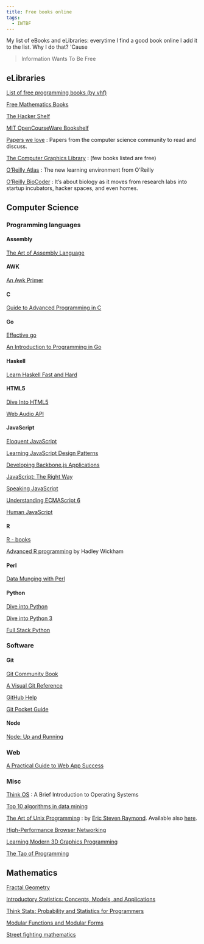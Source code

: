 ```yaml
---
title: Free books online
tags:
  - IWTBF
---
```


My list of eBooks and eLibraries: everytime I find a good book online I add it to the list. Why I do that? 'Cause

> Information Wants To Be Free

<!-- more -->

## eLibraries

[List of free programming books (by vhf)](https://github.com/vhf/free-programming-books)

[Free Mathematics Books](http://www.e-booksdirectory.com/mathematics.php)

[The Hacker Shelf](http://hackershelf.com/)

[MIT OpenCourseWare Bookshelf](http://mitopencourseware.wordpress.com/ocw-bookshelf/)

[Papers we love](https://github.com/papers-we-love/papers-we-love)
: Papers from the computer science community to read and discuss.


[The Computer Graphics Library](http://fabiensanglard.net/Computer_Graphics_Principles_and_Practices/index.php)
: (few books listed are free)

[O’Reilly Atlas](http://chimera.labs.oreilly.com/)
: The new learning environment from O’Reilly

[O’Reilly BioCoder](http://www.oreilly.com/biocoder/)
: It’s about biology as it moves from research labs into startup incubators, hacker spaces, and even homes.

## Computer Science

### Programming languages

#### Assembly

[The Art of Assembly Language](http://www.ic.unicamp.br/~pannain/mc404/aulas/pdfs/Art%20Of%20Intel%20x86%20Assembly.pdf)

#### AWK

[An Awk Primer](https://en.m.wikibooks.org/wiki/An_Awk_Primer)

#### C

[Guide to Advanced Programming in C](http://pfacka.binaryparadise.com/articles/guide-to-advanced-programming-in-C.html)

#### Go

[Effective go](http://golang.org/doc/effective_go.html)

[An Introduction to Programming in Go](http://www.golang-book.com/)

#### Haskell

[Learn Haskell Fast and Hard](http://yannesposito.com/Scratch/en/blog/Haskell-the-Hard-Way/)

#### HTML5

[Dive Into HTML5](http://diveintohtml5.info/)

[Web Audio API](http://chimera.labs.oreilly.com/books/1234000001552/index.html)

#### JavaScript

[Eloquent JavaScript](http://eloquentjavascript.net/)

[Learning JavaScript Design Patterns](http://addyosmani.com/resources/essentialjsdesignpatterns/book/)

[Developing Backbone.js Applications](http://addyosmani.github.io/backbone-fundamentals/)

[JavaScript: The Right Way](http://jstherightway.org/)

[Speaking JavaScript](http://speakingjs.com/es5/)

[Understanding ECMAScript 6](https://github.com/nzakas/understandinges6)

[Human JavaScript](http://read.humanjavascript.com/)

#### R

[R - books](http://www.r-project.org/doc/bib/R-books.html)

[Advanced R programming](http://adv-r.had.co.nz/) by Hadley Wickham

#### Perl

[Data Munging with Perl](http://perlhacks.com/dmp.pdf)

#### Python

[Dive into Python](http://www.diveintopython.net/)

[Dive into Python 3](http://www.diveintopython3.net/)

[Full Stack Python](http://www.fullstackpython.com/)

### Software

#### Git

[Git Community Book](http://git-scm.com/)

[A Visual Git Reference](http://marklodato.github.io/visual-git-guide/index-en.html)

[GitHub Help](https://help.github.com/)

[Git Pocket Guide](http://chimera.labs.oreilly.com/books/1230000000561/index.html)

#### Node

[Node: Up and Running](http://chimera.labs.oreilly.com/books/1234000001808/index.html)


### Web

[A Practical Guide to Web App Success](http://webappsuccess.com/)

### Misc

[Think OS](http://www.greenteapress.com/thinkos/index.html)
: A Brief Introduction to Operating Systems

[Top 10 algorithms in data mining](http://www.cs.uvm.edu/~icdm/algorithms/10Algorithms-08.pdf)

[The Art of Unix Programming](http://www.catb.org/esr/writings/taoup/html/index.html)
: by [Eric Steven Raymond][1]. Available also [here](http://www.faqs.org/docs/artu/index.html).

[High-Performance Browser Networking](http://chimera.labs.oreilly.com/books/1230000000545/index.html)

[Learning Modern 3D Graphics Programming](http://www.arcsynthesis.org/gltut/)

[The Tao of Programming](http://www.mit.edu/~xela/tao.html)


## Mathematics

[Fractal Geometry](http://classes.yale.edu/fractals/)

[Introductory Statistics: Concepts, Models, and Applications](http://www.psychstat.missouristate.edu/introbook/sbk00.htm)

[Think Stats: Probability and Statistics for Programmers](http://greenteapress.com/thinkstats/)

[Modular Functions and Modular Forms](http://www.jmilne.org/math/CourseNotes/mf.html)

[Street fighting mathematics](http://mitpress.mit.edu/sites/default/files/titles/content/9780262514293_Creative_Commons_Edition.pdf)


  [1]: http://it.wikipedia.org/wiki/Eric_Steven_Raymond
